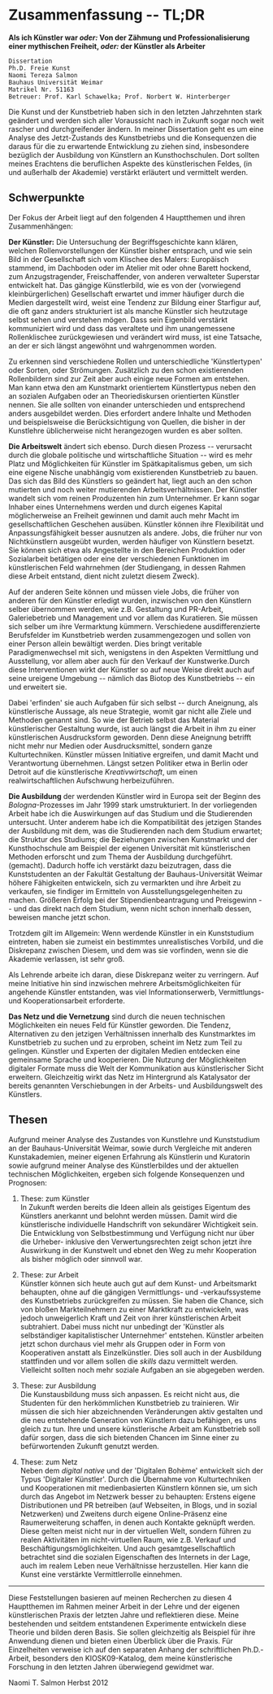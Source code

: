 # Zusammenfassung -- TL;DR

**Als ich Künstler war *oder:* Von der Zähmung und Professionalisierung einer mythischen Freiheit, *oder:* der Künstler als Arbeiter**  

~~~~~~~~~~~~~~~~~~~~~~~~~~~~~~~~~~~~~~~~~~~~~~~~~~~~~~~~~~~~~~~~~
Dissertation  
Ph.D. Freie Kunst
Naomi Tereza Salmon
Bauhaus Universität Weimar
Matrikel Nr. 51163
Betreuer: Prof. Karl Schawelka; Prof. Norbert W. Hinterberger  
~~~~~~~~~~~~~~~~~~~~~~~~~~~~~~~~~~~~~~~~~~~~~~~~~~~~~~~~~~~~~~~~~

Die Kunst und der Kunstbetrieb haben sich in den letzten Jahrzehnten stark geändert und werden sich aller Voraussicht nach in Zukunft sogar noch weit rascher 
und durchgreifender ändern. In meiner Dissertation geht es um eine Analyse des Jetzt-Zustands des Kunstbetriebs und die Konsequenzen die daraus für die zu erwartende 
Entwicklung zu ziehen sind, insbesondere bezüglich der Ausbildung von Künstlern an Kunsthochschulen. Dort sollten meines Erachtens die beruflichen Aspekte des 
künstlerischen Feldes, (in und außerhalb der Akademie) verstärkt erläutert und vermittelt werden. 

## Schwerpunkte

Der Fokus der Arbeit liegt auf den folgenden 4 Hauptthemen und ihren Zusammenhängen:    

**Der Künstler:** Die Untersuchung der Begriffsgeschichte kann klären, welchen Rollenvorstellungen der Künstler bisher entsprach, und wie sein Bild in der Gesellschaft 
sich vom Klischee des Malers: Europäisch stammend, im Dachboden oder im Atelier mit oder ohne Barett hockend, zum Anzugstragender, Freischaffender, von anderen verwalteter 
Superstar entwickelt hat. Das gängige Künstlerbild, wie es von der (vorwiegend kleinbürgerlichen) Gesellschaft erwartet und immer häufiger durch die Medien dargestellt wird, 
weist eine Tendenz zur Bildung einer Starfigur auf, die oft ganz anders strukturiert ist als manche Künstler sich heutzutage selbst sehen und verstehen mögen. Dass sein 
Eigenbild verstärkt kommuniziert wird und dass das veraltete und ihm unangemessene Rollenklischee zurückgewiesen und verändert wird muss, ist eine Tatsache, an der er sich 
längst angewöhnt und wahrgenommen worden. 

Zu erkennen sind verschiedene Rollen und unterschiedliche 'Künstlertypen' oder Sorten, oder Strömungen. Zusätzlich zu den schon existierenden Rollenbildern sind zur Zeit aber 
auch einige neue Formen am entstehen. Man kann etwa den am Kunstmarkt orientiertem Künstlertypus neben den an sozialen Aufgaben oder an Theoriediskursen orientierten Künstler 
nennen. Sie alle sollten von einander unterschieden und entsprechend anders ausgebildet werden. Dies erfordert andere Inhalte und Methoden und beispielsweise die Berücksichtigung 
von Quellen, die bisher in der Kunstlehre üblicherweise nicht herangezogen wurden es aber sollten.   


**Die Arbeitswelt** ändert sich ebenso. Durch diesen Prozess -- verursacht durch die globale politische und wirtschaftliche Situation -- wird es mehr Platz und Möglichkeiten für 
Künstler im Spätkapitalismus geben, um sich eine eigene Nische unabhängig vom existierenden Kunstbetrieb zu bauen. Das sich das Bild des Künstlers so geändert hat, liegt auch an 
den schon mutierten und noch weiter mutierenden Arbeitsverhältnissen. Der Künstler wandelt sich vom reinen Produzenten hin zum Unternehmer. Er kann sogar Inhaber eines Unternehmens 
werden und durch eigenes Kapital möglicherweise an Freiheit gewinnen und damit auch mehr Macht im gesellschaftlichen Geschehen ausüben. Künstler können ihre Flexibilität und 
Anpassungsfähigkeit besser ausnutzen als andere. Jobs, die früher nur von Nichtkünstlern ausgeübt wurden, werden häufiger von Künstlern besetzt. Sie können sich etwa als Angestellte 
in den Bereichen Produktion oder Sozialarbeit betätigen oder eine der verschiedenen Funktionen im künstlerischen Feld wahrnehmen (der Studiengang, in dessen Rahmen diese Arbeit entstand, 
dient nicht zuletzt diesem Zweck).  

Auf der anderen Seite können und müssen viele Jobs, die früher von anderen für den Künstler erledigt wurden, inzwischen von den Künstlern selber übernommen werden, wie z.B. Gestaltung 
und PR-Arbeit, Galeriebetrieb und Management und vor allem das Kuratieren. Sie müssen sich selber um ihre Vermarktung kümmern. Verschiedene ausdifferenzierte Berufsfelder im Kunstbetrieb 
werden zusammengezogen und sollen von einer Person allein bewältigt werden. Dies bringt veritable Paradigmenwechsel mit sich, wenigstens in den Aspekten Vermittlung und Ausstellung, vor 
allem aber auch für den Verkauf der Kunstwerke.Durch diese Interventionen wirkt der Künstler so auf neue Weise direkt auch auf seine ureigene Umgebung -- nämlich das Biotop des 
Kunstbetriebs -- ein und erweitert sie.

Dabei 'erfinden' sie auch Aufgaben für sich selbst  -- durch Aneignung, als künstlerische Aussage, als neue Strategie, womit gar nicht alle Ziele und Methoden genannt sind. So wie der 
Betrieb selbst das Material künstlerischer Gestaltung wurde, ist auch längst die Arbeit in ihm zu einer künstlerischen Ausdrucksform geworden. Denn diese Aneignung betrifft nicht mehr 
nur Medien oder Ausdrucksmittel, sondern ganze Kulturtechniken. Künstler müssen Initiative ergreifen, und damit Macht und Verantwortung übernehmen. Längst setzen Politiker etwa in Berlin 
oder Detroit auf die künstlerische *Kreativwirtschaft*, um einen realwirtschaftlichen Aufschwung herbeizuführen.  
  

**Die Ausbildung** der werdenden Künstler wird in Europa seit der Beginn des *Bologna*-Prozesses im Jahr 1999 stark umstrukturiert. In der vorliegenden Arbeit habe ich 
die Auswirkungen auf das Studium und die Studierenden untersucht. Unter anderem habe ich die Kompatibilität des jetzigen Standes der Ausbildung mit dem, was die Studierenden nach 
dem Studium erwartet; die Struktur des Studiums; die Beziehungen zwischen Kunstmarkt und der Kunsthochschule am Beispiel der eigenen Universität mit künstlerischen Methoden 
erforscht und zum Thema der Ausbildung durchgeführt. (gemacht). Dadurch hoffe ich verstärkt dazu beizutragen, dass die Kunststudenten an der Fakultät Gestaltung der Bauhaus-Universität 
Weimar höhere Fähigkeiten entwickeln, sich zu vermarkten und ihre Arbeit zu verkaufen, sie findiger im Ermitteln von Ausstellungsgelegenheiten zu machen. Größeren Erfolg bei der 
Stipendienbeantragung und Preisgewinn -- und das direkt nach dem Studium, wenn nicht schon innerhalb dessen, beweisen manche jetzt schon.

Trotzdem gilt im Allgemein: Wenn werdende Künstler in ein Kunststudium eintreten, haben sie zumeist ein bestimmtes unrealistisches Vorbild, 
und die Diskrepanz zwischen Diesem, und dem was sie vorfinden, wenn sie die Akademie verlassen, ist sehr groß. 

Als Lehrende arbeite ich daran, diese Diskrepanz weiter zu verringern.
Auf meine Initiative hin sind inzwischen mehrere Arbeitsmöglichkeiten für angehende Künstler entstanden, was viel Informationserwerb, Vermittlungs- 
und Kooperationsarbeit erforderte.  
  

**Das Netz und die Vernetzung** sind durch die neuen technischen Möglichkeiten ein neues Feld für Künstler geworden. Die Tendenz, Alternativen zu den jetzigen Verhältnissen innerhalb 
des Kunstmarktes im Kunstbetrieb zu suchen und zu erproben, scheint im Netz zum Teil zu gelingen. Künstler und Experten der digitalen Medien entdecken eine gemeinsame Sprache und kooperieren. 
Die Nutzung der Möglichkeiten digitaler Formate muss die Welt der Kommunikation aus künstlerischer Sicht erweitern. Gleichzeitig wirkt das Netz im Hintergrund als Katalysator der bereits 
genannten Verschiebungen in der Arbeits- und Ausbildungswelt des Künstlers. 



## Thesen

Aufgrund meiner Analyse des Zustandes von Kunstlehre und Kunststudium an der Bauhaus-Universität Weimar, sowie durch Vergleiche mit anderen Kunstakademien, meiner eigenen Erfahrung 
als Künstlerin und Kuratorin sowie aufgrund meiner Analyse des Künstlerbildes und der aktuellen technischen Möglichkeiten, ergeben sich folgende Konsequenzen und Prognosen: 

1. These: zum Künstler \
In Zukunft werden bereits die Ideen allein als geistiges Eigentum des Künstlers anerkannt und belohnt werden müssen. Damit wird die künstlerische individuelle Handschrift 
von sekundärer Wichtigkeit sein. Die Entwicklung von Selbstbestimmung und Verfügung nicht nur über die Urheber- inklusive den Verwertungsrechten zeigt 
schon jetzt ihre Auswirkung in der Kunstwelt und ebnet den Weg zu mehr Kooperation als bisher möglich oder sinnvoll war.  


2. These: zur Arbeit \
Künstler können sich heute auch gut auf dem Kunst- und Arbeitsmarkt behaupten, ohne auf die gängigen Vermittlungs- und -verkaufssysteme des Kunstbetriebs 
zurückgreifen zu müssen. Sie haben die Chance, sich von bloßen Markteilnehmern zu einer Marktkraft zu entwickeln, was jedoch unweigerlich Kraft und Zeit von ihrer künstlerischen Arbeit subtrahiert. 
Dabei muss nicht nur unbedingt der 'Künstler als selbständiger 
kapitalistischer Unternehmer' entstehen. Künstler arbeiten jetzt schon durchaus viel mehr als Gruppen oder in Form von Kooperativen anstatt als Einzelkünstler. Dies soll auch in der Ausbildung stattfinden und vor allem sollen die *skills* 
dazu vermittelt werden. Vielleicht sollten noch mehr soziale Aufgaben an sie abgegeben werden. 


3. These: zur Ausbildung \
Die Kunstausbildung muss sich anpassen. Es reicht nicht aus, die Studenten für den herkömmlichen Kunstbetrieb zu trainieren. Wir müssen die sich hier abzeichnenden Veränderungen aktiv 
gestalten und die neu entstehende Generation von Künstlern dazu befähigen, es uns gleich zu tun. Ihre und unsere künstlerische Arbeit am Kunstbetrieb soll dafür sorgen, dass die sich 
bietenden Chancen im Sinne einer zu befürwortenden Zukunft genutzt werden.

 
4. These: zum Netz \
Neben dem *digital native* und der 'Digitalen Bohème' entwickelt sich der Typus 'Digitaler Künstler'. Durch die Übernahme von Kulturtechniken und Kooperationen mit medienbasierten 
Künstlern können sie, um sich durch das Angebot im Netzwerk besser zu behaupten: Erstens eigene Distributionen und PR betreiben (auf Webseiten, in Blogs, und in sozial Netzwerken) 
und Zweitens durch eigene Online-Präsenz eine Raumerweiterung schaffen, in denen auch Kontakte geknüpft werden. Diese gelten meist nicht nur in der virtuellen Welt, sondern führen 
zu realen Aktivitäten im nicht-virtuellen Raum, wie z.B. Verkauf und Beschäftigungsmöglichkeiten. Und auch gesamtgesellschaftlich betrachtet sind die sozialen Eigenschaften des 
Internets in der Lage, auch im realem Leben neue Verhältnisse herzustellen. Hier kann die Kunst eine verstärkte Vermittlerrolle einnehmen.

---

Diese Feststellungen basieren auf meinen Recherchen zu diesen 4 Hauptthemen im Rahmen meiner Arbeit in der Lehre und der eigenen künstlerischen Praxis der letzten Jahre und reflektieren diese. 
Meine bestehenden und seitdem entstandenen Experimente entwickeln diese Theorie und bilden deren Basis. Sie sollen gleichzeitig als Beispiel für ihre Anwendung dienen und bieten 
einen Überblick über die Praxis. Für Einzelheiten verweise ich auf den separaten Anhang der schriftlichen Ph.D.-Arbeit, besonders den KIOSK09-Katalog, dem meine 
künstlerische Forschung in den letzten Jahren überwiegend gewidmet war. 


Naomi T. Salmon
Herbst 2012
